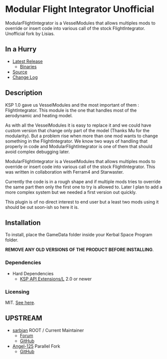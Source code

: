 # Modular Flight Integrator Unofficial

ModularFlightIntegrator is a VesselModules that allows multiples mods to override or insert code into various call of the stock FlightIntegrator. Unofficial fork by Lisias.


## In a Hurry

* [Latest Release](https://github.com/net-lisias-kspu/ModularFlightIntegrator/releases)
	+ [Binaries](https://github.com/net-lisias-kspu/ModularFlightIntegrator/tree/Archive)
* [Source](https://github.com/net-lisias-kspu/ModularFlightIntegrator)
* [Change Log](./CHANGE_LOG.md)
 

## Description

KSP 1.0 gave us VesselModules and the most important of them : FlightIntegrator.﻿ This module is the one that han﻿dles most of the aerodynamic and heating model.﻿

As with all the VesselModules it is easy to replace it and we could have custom version that change only part of the model (Thanks Mu for the modularity). But a problem rise when more than one mod wants to change something in the FlightIntegrator. We know two ways of handling that properly in code and ModularFlightIntegrator is one of them that should avoid complex debugging later.

ModularFlightIntegrator is a VesselModules that allows multiples mods to override or insert code into various call of the stock FlightIntegrator.﻿﻿ This was written in ﻿collaboration with Ferram4 and Starwaster.

Currently the code is in a rough shape and if multiple mods tries to override the same part then only the first one to try is allowed to. Later I plan to add a more complex system but we needed a first version out quickly.

This plugin is of no direct interest to end user but a least two mods using it should be out soon-ish so here it is.

## Installation

To install, place the GameData folder inside your Kerbal Space Program folder.

**REMOVE ANY OLD VERSIONS OF THE PRODUCT BEFORE INSTALLING**.

### Dependencies
* Hard Dependencies
	* [KSP API Extensions/L](https://github.com/net-lisias-ksp/KSPAPIExtensions) 2.0 or newer

### Licensing

MIT. [See here](./LICENSE).


## UPSTREAM

* [sarbian](https://forum.kerbalspaceprogram.com/index.php?/profile/57146-sarbian/) ROOT / Current Maintainer
	+ [Forum](https://forum.kerbalspaceprogram.com/index.php?/topic/106369-122-modularflightintegrator-124-131-march-23th/&)
	+ [GitHub](https://github.com/sarbian/ModularFlightIntegrator)
* [Angel-125](https://forum.kerbalspaceprogram.com/index.php?/profile/106975-angel-125/) Parallel Fork
	+ [GitHub](https://github.com/Angel-125/ModularFlightIntegrator)
